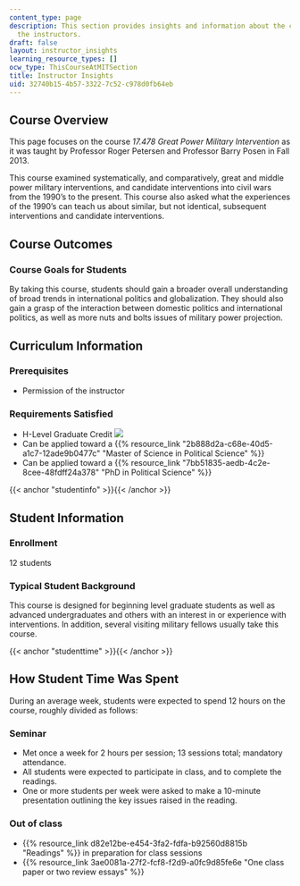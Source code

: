 ```yaml
---
content_type: page
description: This section provides insights and information about the course from
  the instructors.
draft: false
layout: instructor_insights
learning_resource_types: []
ocw_type: ThisCourseAtMITSection
title: Instructor Insights
uid: 32740b15-4b57-3322-7c52-c978d0fb64eb
---
```

## Course Overview

This page focuses on the course _17.478 Great Power Military Intervention_ as it was taught by Professor Roger Petersen and Professor Barry Posen in Fall 2013.

This course examined systematically, and comparatively, great and middle power military interventions, and candidate interventions into civil wars from the 1990’s to the present. This course also asked what the experiences of the 1990’s can teach us about similar, but not identical, subsequent interventions and candidate interventions.

## Course Outcomes

### Course Goals for Students

By taking this course, students should gain a broader overall understanding of broad trends in international politics and globalization. They should also gain a grasp of the interaction between domestic politics and international politics, as well as more nuts and bolts issues of military power projection.

## Curriculum Information

### Prerequisites

- Permission of the instructor

### Requirements Satisfied

- H-Level Graduate Credit ![](/images/educator/icon-question-hlevel.png)
- Can be applied toward a {{% resource_link "2b888d2a-c68e-40d5-a1c7-12ade9b0477c" "Master of Science in Political Science" %}}
- Can be applied toward a {{% resource_link "7bb51835-aedb-4c2e-8cee-48fdff24a378" "PhD in Political Science" %}}

{{< anchor "studentinfo" >}}{{< /anchor >}}

## Student Information

### Enrollment

12 students

### Typical Student Background

This course is designed for beginning level graduate students as well as advanced undergraduates and others with an interest in or experience with interventions. In addition, several visiting military fellows usually take this course.

{{< anchor "studenttime" >}}{{< /anchor >}}

## How Student Time Was Spent

During an average week, students were expected to spend 12 hours on the course, roughly divided as follows:

### Seminar

- Met once a week for 2 hours per session; 13 sessions total; mandatory attendance.
- All students were expected to participate in class, and to complete the readings.
- One or more students per week were asked to make a 10-minute presentation outlining the key issues raised in the reading.

### Out of class

- {{% resource_link d82e12be-e454-3fa2-fdfa-b92560d8815b "Readings" %}} in preparation for class sessions
- {{% resource_link 3ae0081a-27f2-fcf8-f2d9-a0fc9d85fe6e "One class paper or two review essays" %}}